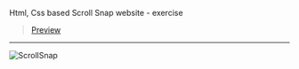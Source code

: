 Html, Css based Scroll Snap website - exercise
> [Preview](https://r4nd3l.github.io/ScrollSnap/)
---

![ScrollSnap](https://github.com/r4nd3l/ScrollSnap/blob/master/img/sample.gif)
